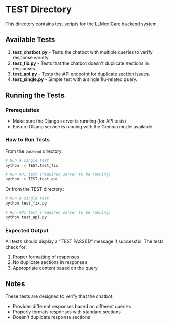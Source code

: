 # TEST Directory

This directory contains test scripts for the LLMediCare backend system.

## Available Tests

1. **test_chatbot.py** - Tests the chatbot with multiple queries to verify response variety.
2. **test_fix.py** - Tests that the chatbot doesn't duplicate sections in responses.
3. **test_api.py** - Tests the API endpoint for duplicate section issues.
4. **test_single.py** - Simple test with a single flu-related query.

## Running the Tests

### Prerequisites

- Make sure the Django server is running (for API tests)
- Ensure Ollama service is running with the Gemma model available

### How to Run Tests

From the `backend` directory:

```bash
# Run a single test
python -m TEST.test_fix

# Run API test (requires server to be running)
python -m TEST.test_api
```

Or from the TEST directory:

```bash
# Run a single test
python test_fix.py

# Run API test (requires server to be running)
python test_api.py
```

### Expected Output

All tests should display a "TEST PASSED" message if successful. The tests check for:

1. Proper formatting of responses
2. No duplicate sections in responses
3. Appropriate content based on the query

## Notes

These tests are designed to verify that the chatbot:

- Provides different responses based on different queries
- Properly formats responses with standard sections
- Doesn't duplicate response sections
